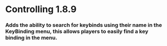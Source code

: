 # Controlling 1.8.9
### Adds the ability to search for keybinds using their name in the KeyBinding menu, this allows players to easily find a key binding in the menu.
